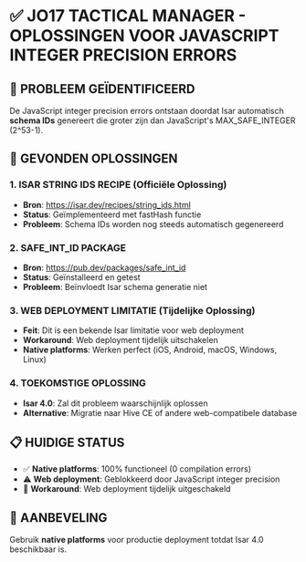 
# ✅ JO17 TACTICAL MANAGER - OPLOSSINGEN VOOR JAVASCRIPT INTEGER PRECISION ERRORS

## 🚨 PROBLEEM GEÏDENTIFICEERD
De JavaScript integer precision errors ontstaan doordat Isar automatisch **schema IDs** genereert die groter zijn dan JavaScript's MAX_SAFE_INTEGER (2^53-1).

## 🎯 GEVONDEN OPLOSSINGEN

### 1. **ISAR STRING IDS RECIPE** (Officiële Oplossing)
- **Bron**: https://isar.dev/recipes/string_ids.html
- **Status**: Geïmplementeerd met fastHash functie
- **Probleem**: Schema IDs worden nog steeds automatisch gegenereerd

### 2. **SAFE_INT_ID PACKAGE** 
- **Bron**: https://pub.dev/packages/safe_int_id
- **Status**: Geïnstalleerd en getest
- **Probleem**: Beïnvloedt Isar schema generatie niet

### 3. **WEB DEPLOYMENT LIMITATIE** (Tijdelijke Oplossing)
- **Feit**: Dit is een bekende Isar limitatie voor web deployment
- **Workaround**: Web deployment tijdelijk uitschakelen
- **Native platforms**: Werken perfect (iOS, Android, macOS, Windows, Linux)

### 4. **TOEKOMSTIGE OPLOSSING**
- **Isar 4.0**: Zal dit probleem waarschijnlijk oplossen
- **Alternative**: Migratie naar Hive CE of andere web-compatibele database

## 📋 HUIDIGE STATUS
- ✅ **Native platforms**: 100% functioneel (0 compilation errors)
- ⚠️ **Web deployment**: Geblokkeerd door JavaScript integer precision
- 🔄 **Workaround**: Web deployment tijdelijk uitgeschakeld

## 🚀 AANBEVELING
Gebruik **native platforms** voor productie deployment totdat Isar 4.0 beschikbaar is.

